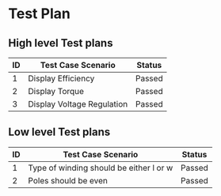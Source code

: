 # Test Plan
## High level Test plans
|ID|Test Case Scenario|Status|
|---|---|---|
|1| Display Efficiency|Passed|
|2|Display Torque|Passed|
|3|Display Voltage Regulation|Passed|
## Low level Test plans
|ID|Test Case Scenario|Status|
|---|---|---|
|1|Type of winding should be either l or w|Passed|
|2|Poles should be even|Passed|

